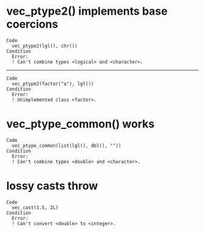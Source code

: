 # vec_ptype2() implements base coercions

    Code
      vec_ptype2(lgl(), chr())
    Condition
      Error:
      ! Can't combine types <logical> and <character>.

---

    Code
      vec_ptype2(factor("a"), lgl())
    Condition
      Error:
      ! Unimplemented class <factor>.

# vec_ptype_common() works

    Code
      vec_ptype_common(list(lgl(), dbl(), ""))
    Condition
      Error:
      ! Can't combine types <double> and <character>.

# lossy casts throw

    Code
      vec_cast(1.5, 2L)
    Condition
      Error:
      ! Can't convert <double> to <integer>.

